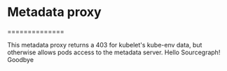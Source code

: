 # Metadata proxy
==============

This metadata proxy returns a 403 for kubelet's kube-env data, but otherwise allows
pods access to the metadata server.
Hello Sourcegraph!
Goodbye
